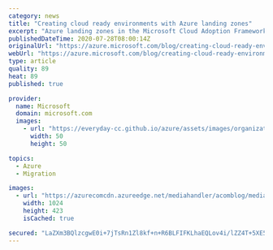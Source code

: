 ```yaml
---
category: news
title: "Creating cloud ready environments with Azure landing zones"
excerpt: "Azure landing zones in the Microsoft Cloud Adoption Framework for Azure are designed to accelerate efforts to map, modernize, or even reimagine the operating model. Azure landing zones help build a cloud environment aligned to the optimal technology operations specific to your needs in the cloud."
publishedDateTime: 2020-07-28T08:00:14Z
originalUrl: "https://azure.microsoft.com/blog/creating-cloud-ready-environments-with-azure-landing-zones/"
webUrl: "https://azure.microsoft.com/blog/creating-cloud-ready-environments-with-azure-landing-zones/"
type: article
quality: 89
heat: 89
published: true

provider:
  name: Microsoft
  domain: microsoft.com
  images:
    - url: "https://everyday-cc.github.io/azure/assets/images/organizations/microsoft.com-50x50.jpg"
      width: 50
      height: 50

topics:
  - Azure
  - Migration

images:
  - url: "https://azurecomcdn.azureedge.net/mediahandler/acomblog/media/Default/blog/9d315b5b-2839-47e1-a647-958e6137eead.png"
    width: 1024
    height: 423
    isCached: true

secured: "LaZXm3BQlzcgwE0i+7jTsRn1Zl8kf+n+R6BLFIFKLhaEQLov4i/lZZ4T+5XE5D0a7gBRc6v+ZOEz+ssdT/yJYY42zYyZPm9evgrXd/BwxncbitaN8ZplJM7X399eZbqtPEggeJDrpNdWAZPS4ySG0HcgS20jhdubbsA9C2DSjxgZRX0D7l+3pzGYSjAXf44F44tppB8aDgEby7AvZibcP6ZPsLE9GwjK+PecDNchOQBdclMmSYWn0kk6AAP0SnKw2MBrV3ZKwwrL8kyWge2mR4feAt5hvzEkthTZ0m/+hq5kIvEMnIITbIpWhi4TnrMPbFazCDBDHHjNP4Cn/ziZCFoLik4vNZu+MPsrmV3jKoI=;zEpkWntAn93Szb6x21bZ8w=="
---
```


